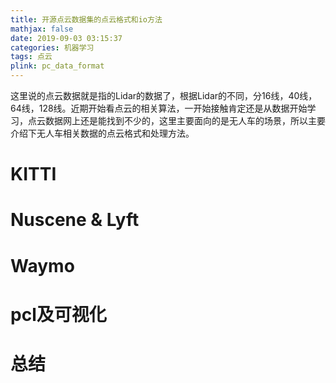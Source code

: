 ```yaml
---
title: 开源点云数据集的点云格式和io方法
mathjax: false
date: 2019-09-03 03:15:37
categories: 机器学习
tags: 点云
plink: pc_data_format
---
```


这里说的点云数据就是指的Lidar的数据了，根据Lidar的不同，分16线，40线，64线，128线。近期开始看点云的相关算法，一开始接触肯定还是从数据开始学习，点云数据网上还是能找到不少的，这里主要面向的是无人车的场景，所以主要介绍下无人车相关数据的点云格式和处理方法。

# KITTI


# Nuscene & Lyft



# Waymo



# pcl及可视化



# 总结

